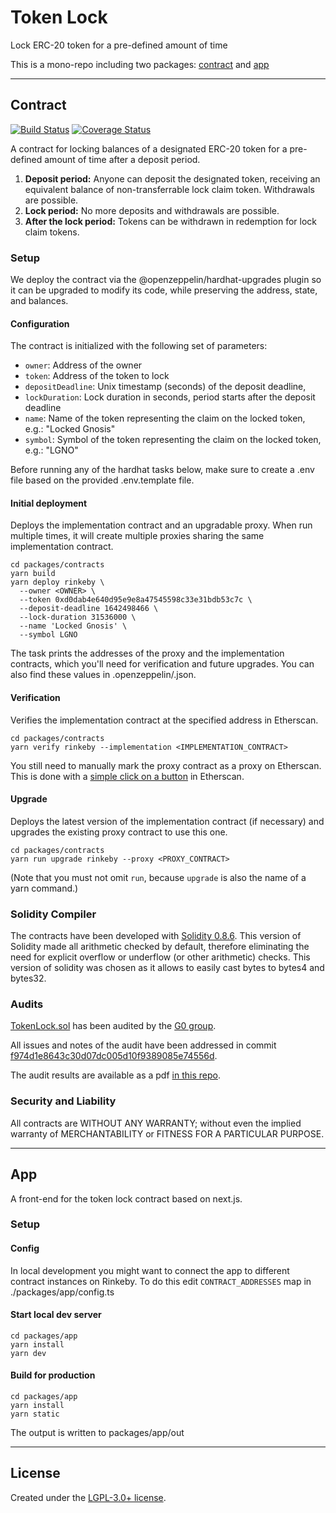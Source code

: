 # Token Lock

Lock ERC-20 token for a pre-defined amount of time

This is a mono-repo including two packages: [contract](#contract) and [app](#app)

---

## Contract

[![Build Status](https://github.com/gnosis/token-lock/actions/workflows/ci.yml/badge.svg)](https://github.com/gnosis/token-lock/actions/workflows/ci.yml)
[![Coverage Status](https://coveralls.io/repos/github/gnosis/token-lock/badge.svg?branch=master)](https://coveralls.io/github/gnosis/token-lock)

A contract for locking balances of a designated ERC-20 token for a pre-defined amount of time after a deposit period.

1. **Deposit period:** Anyone can deposit the designated token, receiving an equivalent balance of non-transferrable lock claim token. Withdrawals are possible.
2. **Lock period:** No more deposits and withdrawals are possible.
3. **After the lock period:** Tokens can be withdrawn in redemption for lock claim tokens.

### Setup

We deploy the contract via the @openzeppelin/hardhat-upgrades plugin so it can be upgraded to modify its code, while preserving the address, state, and balances.

#### Configuration

The contract is initialized with the following set of parameters:

- `owner`: Address of the owner
- `token`: Address of the token to lock
- `depositDeadline`: Unix timestamp (seconds) of the deposit deadline,
- `lockDuration`: Lock duration in seconds, period starts after the deposit deadline
- `name`: Name of the token representing the claim on the locked token, e.g.: "Locked Gnosis"
- `symbol`: Symbol of the token representing the claim on the locked token, e.g.: "LGNO"

Before running any of the hardhat tasks below, make sure to create a .env file based on the provided .env.template file.

#### Initial deployment

Deploys the implementation contract and an upgradable proxy.
When run multiple times, it will create multiple proxies sharing the same implementation contract.

```
cd packages/contracts
yarn build
yarn deploy rinkeby \
  --owner <OWNER> \
  --token 0xd0dab4e640d95e9e8a47545598c33e31bdb53c7c \
  --deposit-deadline 1642498466 \
  --lock-duration 31536000 \
  --name 'Locked Gnosis' \
  --symbol LGNO
```

The task prints the addresses of the proxy and the implementation contracts, which you'll need for verification and future upgrades.
You can also find these values in .openzeppelin/<network>.json.

#### Verification

Verifies the implementation contract at the specified address in Etherscan.

```
cd packages/contracts
yarn verify rinkeby --implementation <IMPLEMENTATION_CONTRACT>
```

You still need to manually mark the proxy contract as a proxy on Etherscan.
This is done with a [simple click on a button](https://medium.com/etherscan-blog/and-finally-proxy-contract-support-on-etherscan-693e3da0714b) in Etherscan.

#### Upgrade

Deploys the latest version of the implementation contract (if necessary) and upgrades the existing proxy contract to use this one.

```
cd packages/contracts
yarn run upgrade rinkeby --proxy <PROXY_CONTRACT>
```

(Note that you must not omit `run`, because `upgrade` is also the name of a yarn command.)

### Solidity Compiler

The contracts have been developed with [Solidity 0.8.6](https://github.com/ethereum/solidity/releases/tag/v0.8.6). This version of Solidity made all arithmetic checked by default, therefore eliminating the need for explicit overflow or underflow (or other arithmetic) checks. This version of solidity was chosen as it allows to easily cast bytes to bytes4 and bytes32.

### Audits

[TokenLock.sol](./packages/contracts/contracts/TokenLock.sol) has been audited by the [G0 group](https://github.com/g0-group).

All issues and notes of the audit have been addressed in commit [f974d1e8643c30d07dc005d10f9389085e74556d](https://github.com/gnosis/token-lock/commit/f974d1e8643c30d07dc005d10f9389085e74556d).

The audit results are available as a pdf [in this repo](./packages/contracts/audits/GnosisTokenLockJan2022.pdf).

### Security and Liability

All contracts are WITHOUT ANY WARRANTY; without even the implied warranty of MERCHANTABILITY or FITNESS FOR A PARTICULAR PURPOSE.

---

## App

A front-end for the token lock contract based on next.js.

### Setup

#### Config

In local development you might want to connect the app to different contract instances on Rinkeby. To do this edit `CONTRACT_ADDRESSES` map in ./packages/app/config.ts

#### Start local dev server

```
cd packages/app
yarn install
yarn dev
```
  
#### Build for production
  
```
cd packages/app
yarn install
yarn static
```
  
The output is written to packages/app/out

---

## License

Created under the [LGPL-3.0+ license](LICENSE).
